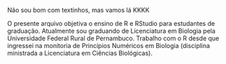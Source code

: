 Não sou bom com textinhos, mas vamos lá KKKK

O presente arquivo objetiva o ensino de R e RStudio para estudantes de graduação. Atualmente sou graduando de Licenciatura em Biologia pela Universidade Federal Rural de Pernambuco. Trabalho com o R desde que ingressei na monitoria de Princípios Numéricos em  Biologia (disciplina ministrada a Licenciatura em Ciências Biológicas).
